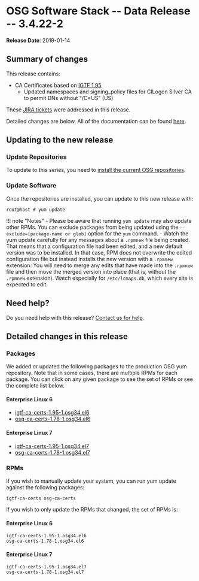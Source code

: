 OSG Software Stack -- Data Release -- 3.4.22-2
==============================================

**Release Date**: 2019-01-14

Summary of changes
------------------

This release contains:

-   CA Certificates based on [IGTF 1.95](http://dist.eugridpma.info/distribution/igtf/current/CHANGES)
    -   Updated namespaces and signing\_policy files for CILogon Silver CA to permit DNs without "/C=US" (US)

These [JIRA tickets](https://jira.opensciencegrid.org/issues/?jql=project%20%3D%20SOFTWARE%20AND%20fixVersion%20%3D%203.4.22-2%20ORDER%20BY%20priority%20DESC%2C%20key%20DESC) were addressed in this release.

Detailed changes are below. All of the documentation can be found [here](../../index.md).

Updating to the new release
---------------------------

### Update Repositories

To update to this series, you need to [install the current OSG repositories](../../common/yum.md#install-the-osg-repositories).

### Update Software

Once the repositories are installed, you can update to this new release with:

``` console
root@host # yum update
```

!!! note "Notes"
    -   Please be aware that running `yum update` may also update other RPMs. You can exclude packages from being updated using the `--exclude=[package-name or glob]` option for the `yum` command.
    -   Watch the yum update carefully for any messages about a `.rpmnew` file being created. That means that a configuration file had been edited, and a new default version was to be installed. In that case, RPM does not overwrite the edited configuration file but instead installs the new version with a `.rpmnew` extension. You will need to merge any edits that have made into the `.rpmnew` file and then move the merged version into place (that is, without the `.rpmnew` extension). Watch especially for `/etc/lcmaps.db`, which every site is expected to edit.

Need help?
----------

Do you need help with this release? [Contact us for help](../../common/help.md).

Detailed changes in this release
--------------------------------

### Packages

We added or updated the following packages to the production OSG yum repository. Note that in some cases, there are multiple RPMs for each package. You can click on any given package to see the set of RPMs or see the complete list below.

#### Enterprise Linux 6

-   [igtf-ca-certs-1.95-1.osg34.el6](https://koji.chtc.wisc.edu/koji/search?match=glob&type=build&terms=igtf-ca-certs-1.95-1.osg34.el6)
-   [osg-ca-certs-1.78-1.osg34.el6](https://koji.chtc.wisc.edu/koji/search?match=glob&type=build&terms=osg-ca-certs-1.78-1.osg34.el6)

#### Enterprise Linux 7

-   [igtf-ca-certs-1.95-1.osg34.el7](https://koji.chtc.wisc.edu/koji/search?match=glob&type=build&terms=igtf-ca-certs-1.95-1.osg34.el7)
-   [osg-ca-certs-1.78-1.osg34.el7](https://koji.chtc.wisc.edu/koji/search?match=glob&type=build&terms=osg-ca-certs-1.78-1.osg34.el7)

### RPMs

If you wish to manually update your system, you can run yum update against the following packages:

    igtf-ca-certs osg-ca-certs

If you wish to only update the RPMs that changed, the set of RPMs is:

#### Enterprise Linux 6

``` file
igtf-ca-certs-1.95-1.osg34.el6
osg-ca-certs-1.78-1.osg34.el6
```

#### Enterprise Linux 7

``` file
igtf-ca-certs-1.95-1.osg34.el7
osg-ca-certs-1.78-1.osg34.el7
```
